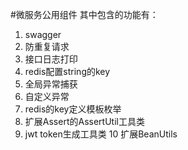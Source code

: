 #微服务公用组件
其中包含的功能有：
1. swagger
2. 防重复请求
3. 接口日志打印
4. redis配置string的key
5. 全局异常捕获
6. 自定义异常
7. redis的key定义模板枚举
8. 扩展Assert的AssertUtil工具类
9. jwt token生成工具类
10 扩展BeanUtils